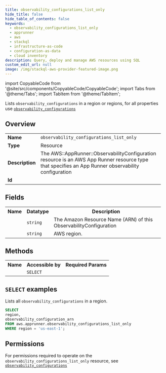 ```yaml
---
title: observability_configurations_list_only
hide_title: false
hide_table_of_contents: false
keywords:
  - observability_configurations_list_only
  - apprunner
  - aws
  - stackql
  - infrastructure-as-code
  - configuration-as-data
  - cloud inventory
description: Query, deploy and manage AWS resources using SQL
custom_edit_url: null
image: /img/stackql-aws-provider-featured-image.png
---
```


import CopyableCode from '@site/src/components/CopyableCode/CopyableCode';
import Tabs from '@theme/Tabs';
import TabItem from '@theme/TabItem';

Lists <code>observability_configurations</code> in a region or regions, for all properties use <a href="/services/serviceName/observability_configurations/"><code>observability_configurations</code></a>

## Overview
<table>
<tbody>
<tr><td><b>Name</b></td><td><code>observability_configurations_list_only</code></td></tr>
<tr><td><b>Type</b></td><td>Resource</td></tr>
<tr><td><b>Description</b></td><td>The AWS::AppRunner::ObservabilityConfiguration resource is an AWS App Runner resource type that specifies an App Runner observability configuration</td></tr>
<tr><td><b>Id</b></td><td><CopyableCode code="aws.apprunner.observability_configurations_list_only" /></td></tr>
</tbody>
</table>

## Fields
<table>
<tbody>
<tr><th>Name</th><th>Datatype</th><th>Description</th></tr><tr><td><CopyableCode code="observability_configuration_arn" /></td><td><code>string</code></td><td>The Amazon Resource Name (ARN) of this ObservabilityConfiguration</td></tr>
<tr><td><CopyableCode code="region" /></td><td><code>string</code></td><td>AWS region.</td></tr>
</tbody>
</table>

## Methods

<table>
<tbody>
  <tr>
    <th>Name</th>
    <th>Accessible by</th>
    <th>Required Params</th>
  </tr>
  <tr>
    <td><CopyableCode code="list_resources" /></td>
    <td><code>SELECT</code></td>
    <td><CopyableCode code="region" /></td>
  </tr>
</tbody>
</table>

## `SELECT` examples
Lists all <code>observability_configurations</code> in a region.
```sql
SELECT
region,
observability_configuration_arn
FROM aws.apprunner.observability_configurations_list_only
WHERE region = 'us-east-1';
```


## Permissions

For permissions required to operate on the <code>observability_configurations_list_only</code> resource, see <a href="/services/apprunner/observability_configurations/#permissions"><code>observability_configurations</code></a>

